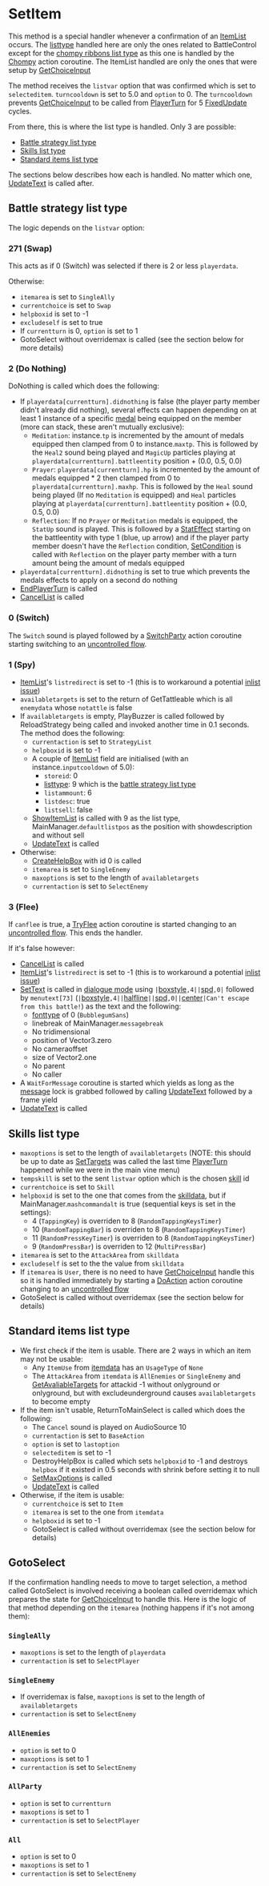# SetItem
This method is a special handler whenever a confirmation of an [ItemList](../../ItemList/ItemList.md) occurs. The [listtype](../../ItemList/listtype.md) handled here are only the ones related to BattleControl except for the [chompy ribbons list type](../../ItemList/List%20Types%20Group%20Details/Chompy%20Ribbons%20List%20Type.md) as this one is handled by the [Chompy](../Battle%20flow/Action%20coroutines/Chompy.md) action coroutine. The ItemList handled are only the ones that were setup by [GetChoiceInput](GetChoiceInput.md)

The method receives the `listvar` option that was confirmed which is set to `selecteditem`. `turncooldown` is set to 5.0 and `option` to 0. The `turncooldown` prevents [GetChoiceInput](GetChoiceInput.md) to be called from [PlayerTurn](../Battle%20flow/PlayerTurn.md) for 5 [FixedUpdate](../Visual%20rendering/FixedUpdate.md) cycles.

From there, this is where the list type is handled. Only 3 are possible:

- [Battle strategy list type](../../ItemList/List%20Types%20Group%20Details/Battle%20Strategy%20List%20Type.md)
- [Skills list type](../../ItemList/List%20Types%20Group%20Details/Skills%20List%20Type.md)
- [Standard items list type](../../ItemList/List%20Types%20Group%20Details/Items%20List%20Type.md)

The sections below describes how each is handled. No matter which one, [UpdateText](../Visual%20rendering/UpdateText.md) is called after.

## Battle strategy list type
The logic depends on the `listvar` option:

### 271 (Swap)
This acts as if 0 (Switch) was selected if there is 2 or less `playerdata`.

Otherwise:

- `itemarea` is set to `SingleAlly`
- `currentchoice` is set to `Swap`
- `helpboxid` is set to -1
- `excludeself` is set to true
- If `currentturn` is 0, `option` is set to 1
- GotoSelect without overridemax is called (see the section below for more details)

### 2 (Do Nothing)
DoNothing is called which does the following:

- If `playerdata[currentturn].didnothing` is false (the player party member didn't already did nothing), several effects can happen depending on at least 1 instance of a specific [medal](../../Enums%20and%20IDs/Medal.md) being equipped on the member (more can stack, these aren't mutually exclusive):
    - `Meditation`: instance.`tp` is incremented by the amount of medals equipped then clamped from 0 to instance.`maxtp`. This is followed by the `Heal2` sound being played and `MagicUp` particles playing at `playerdata[currentturn].battleentity` position + (0.0, 0.5, 0.0)
    - `Prayer`: `playerdata[currentturn].hp` is incremented by the amount of medals equipped * 2 then clamped from 0 to `playerdata[currentturn].maxhp`. This is followed by the `Heal` sound being played (If no `Meditation` is equipped) and `Heal` particles playing at `playerdata[currentturn].battleentity` position + (0.0, 0.5, 0.0)
    - `Reflection`: If no `Prayer` or `Meditation` medals is equipped, the `StatUp` sound is played. This is followed by a [StatEffect](../Visual%20rendering/StatEffect.md) starting on the battleentity with type 1 (blue, up arrow) and if the player party member doesn't have the `Reflection` condition, [SetCondition](../Actors%20states/Conditions%20methods/SetCondition.md) is called with `Reflection` on the player party member with a turn amount being the amount of medals equipped
- `playerdata[currentturn].didnothing` is set to true which prevents the medals effects to apply on a second do nothing
- [EndPlayerTurn](../Battle%20flow/EndPlayerTurn.md) is called
- [CancelList](CancelList.md) is called

### 0 (Switch)
The `Switch` sound is played followed by a [SwitchParty](../Battle%20flow/Action%20coroutines/SwitchParty.md#switchparty) action coroutine starting switching to an [uncontrolled flow](../Battle%20flow/Update.md#uncontrolled-flow).

### 1 (Spy)

- [ItemList](../../ItemList/ItemList.md)'s `listredirect` is set to -1 (this is to workaround a potential [inlist issue](../../ItemList/inlist%20issue.md))
- `availabletargets` is set to the return of GetTattleable which is all `enemydata` whose `notattle` is false
- If `availabletargets` is empty, PlayBuzzer is called followed by ReloadStrategy being called and invoked another time in 0.1 seconds. The method does the following:
    - `currentaction` is set to `StrategyList`
    - `helpboxid` is set to -1
    - A couple of [ItemList](../../ItemList/ItemList.md) field are initialised (with an instance.`inputcooldown` of 5.0):
        - `storeid`: 0
        - [listtype](../../ItemList/listtype.md): 9 which is the [battle strategy list type](../../ItemList/List%20Types%20Group%20Details/Battle%20Strategy%20List%20Type.md)
        - `listammount`: 6
        - `listdesc`: true
        - `listsell`: false
    - [ShowItemList](../../ItemList/ShowItemList.md) is called with 9 as the list type, MainManager.`defaultlistpos` as the position with showdescription and without sell
    - [UpdateText](../Visual%20rendering/UpdateText.md) is called
- Otherwise:
    - [CreateHelpBox](../Visual%20rendering/CreateHelpBox.md) with id 0 is called
    - `itemarea` is set to `SingleEnemy`
    - `maxoptions` is set to the length of `availabletargets`
    - `currentaction` is set to `SelectEnemy`

### 3 (Flee)
If `canflee` is true, a [TryFlee](../Battle%20flow/Action%20coroutines/TryFlee.md) action coroutine is started changing to an [uncontrolled flow](../Battle%20flow/Update.md#uncontrolled-flow). This ends the handler.

If it's false however:

- [CancelList](CancelList.md) is called
- [ItemList](../../ItemList/ItemList.md)'s `listredirect` is set to -1 (this is to workaround a potential [inlist issue](../../ItemList/inlist%20issue.md))
- [SetText](../../SetText/SetText.md) is called in [dialogue mode](../../SetText/Dialogue%20mode.md) using `|`[boxstyle](../../SetText/Individual%20commands/Boxstyle.md)`,4||`[spd](../../SetText/Individual%20commands/Spd.md)`,0|` followed by `menutext[73]` (`|`[boxstyle](../../SetText/Individual%20commands/Boxstyle.md)`,4||`[halfline](../../SetText/Individual%20commands/Halfline.md)`||`[spd](../../SetText/Individual%20commands/Spd.md)`,0||`[center](../../SetText/Individual%20commands/Center.md)`|Can't escape from this battle!`) as the text and the following:
    - [fonttype](../../SetText/Notable%20states.md#fonttype) of 0 (`BubblegumSans`)
    - linebreak of MainManager.`messagebreak`
    - No tridimensional
    - position of Vector3.zero
    - No cameraoffset
    - size of Vector2.one
    - No parent
    - No caller
- A `WaitForMessage` coroutine is started which yields as long as the [message](../../SetText/Notable%20states.md#message) lock is grabbed followed by calling [UpdateText](../Visual%20rendering/UpdateText.md) followed by a frame yield
- [UpdateText](../Visual%20rendering/UpdateText.md) is called

## Skills list type

- `maxoptions` is set to the length of `availabletargets` (NOTE: this should be up to date as [SetTargets](../Actors%20states/SetTargets.md) was called the last time [PlayerTurn](../Battle%20flow/PlayerTurn.md) happened while we were in the main vine menu)
- `tempskill` is set to the sent `listvar` option which is the chosen [skill](../../Enums%20and%20IDs/Skills.md) id
- `currentchoice` is set to `Skill`
- `helpboxid` is set to the one that comes from the [skilldata](../../TextAsset%20Data/Skills%20data.md#skilldata), but if MainManager.`mashcommandalt` is true (sequential keys is set in the settings):
    - 4 (`TappingKey`) is overriden to 8 (`RandomTappingKeysTimer`)
    - 10 (`RandomTappingBar`) is overriden to 8 (`RandomTappingKeysTimer`)
    - 11 (`RandomPressKeyTimer`) is overriden to 8 (`RandomTappingKeysTimer`)
    - 9 (`RandomPressBar`) is overriden to 12 (`MultiPressBar`)
- `itemarea` is set to the `AttackArea` from `skilldata`
- `excludeself` is set to the the value from `skilldata`
- If `itemarea` is `User`, there is no need to have [GetChoiceInput](GetChoiceInput.md) handle this so it is handled immediately by starting a [DoAction](../Battle%20flow/Action%20coroutines/DoAction.md) action coroutine changing to an [uncontrolled flow](../Battle%20flow/Update.md#uncontrolled-flow)
- GotoSelect is called without overridemax (see the section below for details)

## Standard items list type

- We first check if the item is usable. There are 2 ways in which an item may not be usable:
    - Any `ItemUse` from [itemdata](../../TextAsset%20Data/Items%20data.md#itemdata) has an `UsageType` of `None`
    - The `AttackArea` from `itemdata` is `AllEnemies` or `SingleEnemy` and [GetAvaliableTargets](../Actors%20states/GetAvaliableTargets.md) for attackid -1 without onlyground or onlyground, but with excludeunderground causes `availabletargets` to become empty
- If the item isn't usable, ReturnToMainSelect is called which does the following:
    - The `Cancel` sound is played on AudioSource 10
    - `currentaction` is set to `BaseAction`
    - `option` is set to `lastoption`
    - `selecteditem` is set to -1
    - DestroyHelpBox is called which sets `helpboxid` to -1 and destroys `helpbox` if it existed in 0.5 seconds with shrink before setting it to null
    - [SetMaxOptions](SetMaxOptions.md) is called
    - [UpdateText](../Visual%20rendering/UpdateText.md) is called
- Otherwise, if the item is usable:
    - `currentchoice` is set to `Item`
    - `itemarea` is set to the one from `itemdata`
    - `helpboxid` is set to -1
    - GotoSelect is called without overridemax (see the section below for details)

## GotoSelect
If the confirmation handling needs to move to target selection, a method called GotoSelect is involved receiving a boolean called overridemax which prepares the state for [GetChoiceInput](GetChoiceInput.md) to handle this. Here is the logic of that method depending on the `itemarea` (nothing happens if it's not among them):

### `SingleAlly`

- `maxoptions` is set to the length of `playerdata`
- `currentaction` is set to `SelectPlayer`

### `SingleEnemy`

- If overridemax is false, `maxoptions` is set to the length of `availabletargets`
- `currentaction` is set to `SelectEnemy`

### `AllEnemies`

- `option` is set to 0
- `maxoptions` is set to 1
- `currentaction` is set to `SelectEnemy`

### `AllParty`

- `option` is set to `currentturn`
- `maxoptions` is set to 1
- `currentaction` is set to `SelectPlayer`

### `All`

- `option` is set to 0
- `maxoptions` is set to 1
- `currentaction` is set to `SelectEnemy`
